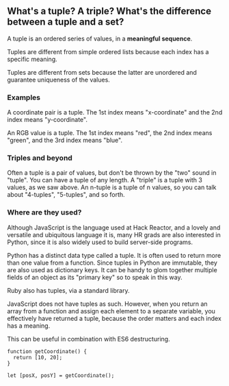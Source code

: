 
## What's a tuple? A triple? What's the difference between a tuple and a set?

A tuple is an ordered series of values, in a **meaningful sequence**.

Tuples are different from simple ordered lists because each index has a specific meaning.

Tuples are different from sets because the latter are unordered and guarantee uniqueness of the values.

### Examples

A coordinate pair is a tuple. The 1st index means "x-coordinate" and the 2nd index means "y-coordinate".

An RGB value is a tuple.  The 1st index means "red", the 2nd index means "green", and the 3rd index means "blue".

### Triples and beyond
Often a tuple is a pair of values, but don't be thrown by the "two" sound in "tuple". You can have a tuple of any length. A "triple" is a tuple with 3 values, as we saw above. An n-tuple is a tuple of n values, so you can talk about "4-tuples", "5-tuples", and so forth.

### Where are they used?

Although JavaScript is the language used at Hack Reactor, and a lovely and versatile and ubiquitous language it is, many HR grads are also interested in Python, since it is also widely used to build server-side programs.

Python has a distinct data type called a tuple. It is often used to return more than one value from a function. Since tuples in Python are immutable, they are also used as dictionary keys. It can be handy to glom together multiple fields of an object as its "primary key" so to speak in this way.

Ruby also has tuples, via a standard library.

JavaScript does not have tuples as such.  However, when you return an array from a function and assign each element to a separate variable, you effectively have returned a tuple, because the order matters and each index has a meaning.

This can be useful in combination with ES6 destructuring.

```
function getCoordinate() {
  return [10, 20];
}
 
let [posX, posY] = getCoordinate();
```